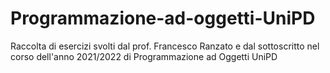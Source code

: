 # Programmazione-ad-oggetti-UniPD

Raccolta di esercizi svolti dal prof. Francesco Ranzato 
e dal sottoscritto nel corso dell'anno 2021/2022 di Programmazione ad Oggetti UniPD

